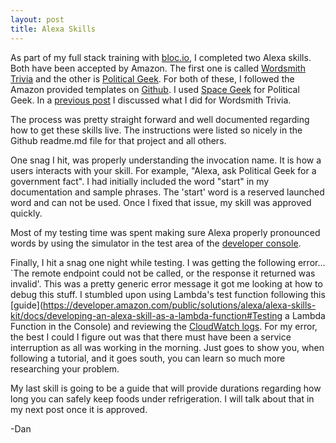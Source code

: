 ```yaml
---
layout: post
title: Alexa Skills
---
```


As part of my full stack training with [bloc.io](bloc.io), I completed two Alexa skills. Both have been accepted by Amazon. The first one is called [Wordsmith Trivia](https://github.com/dale3h/alexa-skills-list/tree/master/skills/B01G91DCFI) and the other is [Political Geek](https://github.com/builditdan/politicalgeek). For both of these, I followed the Amazon provided templates on [Github](https://github.com/amzn/alexa-skills-kit-js). I used [Space Geek](https://github.com/amzn/alexa-skills-kit-js/tree/master/samples/spaceGeek) for Political Geek. In a [previous post](http://builditdan.github.io/2016/05/27/alexa-development-platform.html) I discussed what I did for Wordsmith Trivia.

The process was pretty straight forward and well documented regarding how to get these skills live. The instructions were listed so nicely in the Github readme.md file for that project and all others.

One snag I hit, was properly understanding the invocation name. It is how a users interacts with your skill. For example, "Alexa, ask Political Geek for a government fact". I had initially included the word "start" in my documentation and sample phrases. The 'start' word is a reserved launched word and can not be used. Once I fixed that issue, my skill was approved quickly.

Most of my testing time was spent making sure Alexa properly pronounced words by using the simulator in the test area of the [developer console](https://developer.amazon.com/home.html).

Finally, I hit a snag one night while testing. I was getting the following error... `The remote endpoint could not be called, or the response it returned was invalid'. This was a pretty generic error message it got me looking at how to debug this stuff. I stumbled upon using Lambda's test function following this [guide](https://developer.amazon.com/public/solutions/alexa/alexa-skills-kit/docs/developing-an-alexa-skill-as-a-lambda-function#Testing a Lambda Function in the Console) and reviewing the [CloudWatch logs](http://docs.aws.amazon.com/lambda/latest/dg/monitoring-functions-logs.html). For my error, the best I could I figure out was that there must have been a service interruption as all was working in the morning. Just goes to show you, when following a tutorial, and it goes south, you can learn so much more researching your problem.

My last skill is going to be a guide that will provide durations regarding how long you can safely keep foods under refrigeration. I will talk about that in my next post once it is approved.


-Dan
